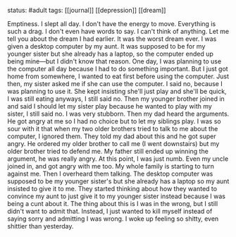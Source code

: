 status: #adult 
tags: [[journal]] [[depression]] [[dream]]

Emptiness. I slept all day. I don't have the energy to move. Everything is such a drag. I don't even have words to say. I can't think of anything. Let me tell you about the dream I had earlier. It was the worst dream ever. I was given a desktop computer by my aunt. It was supposed to be for my younger sister but she already has a laptop, so the computer ended up being mine—but I didn't know that reason. One day, I was planning to use the computer all day because I had to do something important. But I just got home from somewhere, I wanted to eat first before using the computer. Just then, my sister asked me if she can use the computer. I said no, because I was planning to use it. She kept insisting she'll just play and she'll be quick, I was still eating anyways, I still said no. Then my younger brother joined in and said I should let my sister play because he wanted to play with my sister, I still said no. I was very stubborn. Then my dad heard the arguments. He got angry at me so I had no choice but to let my siblings play. I was so sour with it that when my two older brothers tried to talk to me about the computer, I ignored them. They told my dad about this and he got super angry. He ordered my older brother to call me (I went downstairs) but my older brother tried to defend me. My father still ended up winning the argument, he was really angry. At this point, I was just numb. Even my uncle joined in, and got angry with me too. My whole family is starting to turn against me. Then I overheard them talking. The desktop computer was supposed to be my younger sister's but she already has a laptop so my aunt insisted to give it to me. They started thinking about how they wanted to convince my aunt to just give it to my younger sister instead because I was being a cunt about it. The thing about this is I was in the wrong, but I still didn't want to admit that. Instead, I just wanted to kill myself instead of saying sorry and admitting I was wrong. I woke up feeling so shitty, even shittier than yesterday.